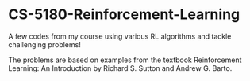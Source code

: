 # CS-5180-Reinforcement-Learning
A few codes from my course using various RL algorithms and tackle challenging problems!

The problems are based on examples from the textbook Reinforcement Learning: An Introduction by Richard S. Sutton and Andrew G. Barto.
